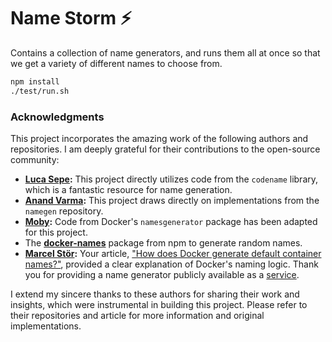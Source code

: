 # Name Storm ⚡️

Contains a collection of name generators, and runs them all at once so that we get a variety of different names to choose from.

```sh
npm install
./test/run.sh
```

### Acknowledgments

This project incorporates the amazing work of the following authors and repositories. I am deeply grateful for their contributions to the open-source community:

- **[Luca Sepe](https://github.com/lucasepe/codename):** This project directly utilizes code from the `codename` library, which is a fantastic resource for name generation.
- **[Anand Varma](https://github.com/anandvarma/namegen):** This project draws directly on implementations from the `namegen` repository.
- **[Moby](https://github.com/moby/moby/tree/master/pkg/namesgenerator):** Code from Docker's `namesgenerator` package has been adapted for this project.
- The **[docker-names](https://www.npmjs.com/package/docker-names)** package from npm to generate random names.
- **[Marcel Stör](https://frightanic.com/computers/docker-default-container-names/):** Your article, ["How does Docker generate default container names?"](https://frightanic.com/computers/docker-default-container-names/), provided a clear explanation of Docker's naming logic.  Thank you for providing a name generator publicly available as a [service](http://frightanic.com/goodies_content/docker-names.php).

I extend my sincere thanks to these authors for sharing their work and insights, which were instrumental in building this project. Please refer to their repositories and article for more information and original implementations.

<br>
